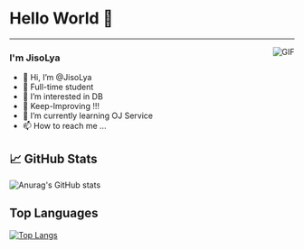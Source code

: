 # Hello World 👋

---
<img align="right" alt="GIF" src="https://raw.githubusercontent.com/haoruilee/haoruilee/master/pic/pusheencode.gif" />

### I'm JisoLya

- 👋 Hi, I’m @JisoLya
- 🔭 Full-time student
- 👀 I’m interested in DB
- 🙋 Keep-Improving !!!
- 🌱 I’m currently learning OJ Service
- 📫 How to reach me ...



## 📈 GitHub Stats

![Anurag's GitHub stats](https://github-readme-stats.vercel.app/api?username=JisoLya)

## Top Languages

[![Top Langs](https://github-readme-stats.vercel.app/api/top-langs/?username=JisoLya&layout=compat)](https://github.com/JisoLya/github-readme-stats)




<!---
JisoLya/JisoLya is a ✨ special ✨ repository because its `README.md` (this file) appears on your GitHub profile.
You can click the Preview link to take a look at your changes.
--->
